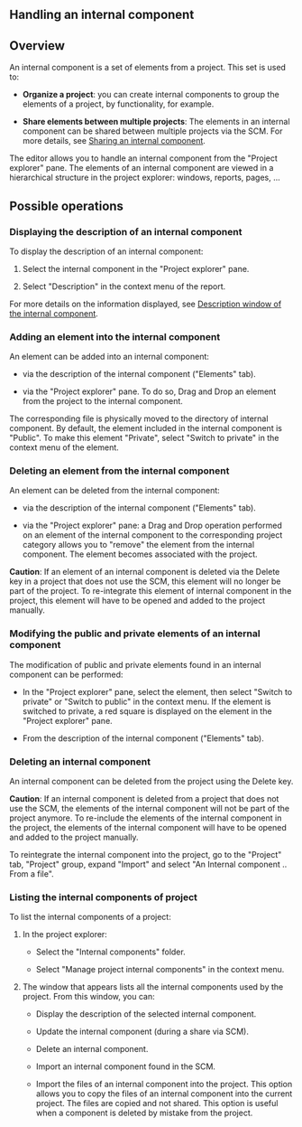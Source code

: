 


## Handling an internal component
			



<a name="NOTE1"></a>
<a name="NOTE1_1"></a>


## Overview
<a name="overview_ELTTEXTE000159"></a>
An internal component is a set of elements from a project. This set is used to:

- **Organize a project**: you can create internal components to group the elements of a project, by functionality, for example.

- **Share elements between multiple projects**: The elements in an internal component can be shared between multiple projects via the SCM. For more details, see [Sharing an internal component](../Editeurs/2014101.md).




The editor allows you to handle an internal component from the "Project explorer" pane. The elements of an internal component are viewed in a hierarchical structure in the project explorer: windows, reports, pages, ...

<a name="NOTE3"></a>
<a name="NOTE3_1"></a>


## Possible operations
<a name="possible_operations_ELTTEXTE000183"></a>


### Displaying the description of an internal component
<a name="displaying_the_description_internal_component_ELTPARAGRAPHE000026"></a>

To display the description of an internal component:

1. Select the internal component in the "Project explorer" pane.

2. Select "Description" in the context menu of the report.




For more details on the information displayed, see [Description window of the internal component](../Editeurs/2014103.md).
<a name="NOTE3_2"></a>


### Adding an element into the internal component
<a name="adding_element_into_the_internal_component_ELTPARAGRAPHE000041"></a>

An element can be added into an internal component:

- via the description of the internal component ("Elements" tab).

- via the "Project explorer" pane. To do so, Drag and Drop an element from the project to the internal component.




The corresponding file is physically moved to the directory of internal component. By default, the element included in the internal component is "Public". To make this element "Private", select "Switch to private" in the context menu of the element.
<a name="NOTE3_3"></a>


### Deleting an element from the internal component
<a name="deleting_element_from_the_internal_component_ELTPARAGRAPHE000053"></a>

An element can be deleted from the internal component:

- via the description of the internal component ("Elements" tab).

- via the "Project explorer" pane: a Drag and Drop operation performed on an element of the internal component to the corresponding project category allows you to "remove" the element from the internal component. The element becomes associated with the project.




**Caution**: If an element of an internal component is deleted via the Delete key in a project that does not use the SCM, this element will no longer be part of the project. To re-integrate this element of internal component in the project, this element will have to be opened and added to the project manually.
<a name="NOTE3_5"></a>


### Modifying the public and private elements of an internal component
<a name="modifying_the_public_and_private_elements_internal_component_ELTPARAGRAPHE000065"></a>

The modification of public and private elements found in an internal component can be performed:

- In the "Project explorer" pane, select the element, then select "Switch to private" or "Switch to public" in the context menu. If the element is switched to private, a red square is displayed on the element in the "Project explorer" pane.

- From the description of the internal component ("Elements" tab).



<a name="NOTE3_6"></a>


### Deleting an internal component
<a name="deleting_internal_component_ELTPARAGRAPHE000075"></a>

An internal component can be deleted from the project using the Delete key.

**Caution**: If an internal component is deleted from a project that does not use the SCM, the elements of the internal component will not be part of the project anymore. To re-include the elements of the internal component in the project, the elements of the internal component will have to be opened and added to the project manually.

To reintegrate the internal component into the project, go to the "Project" tab, "Project" group, expand "Import" and select "An Internal component .. From a file".
<a name="NOTE3_7"></a>


### Listing the internal components of project
<a name="listing_the_internal_components_project_ELTPARAGRAPHE000098"></a>

To list the internal components of a project:

1. In the project explorer: 

	- Select the "Internal components" folder. 

	- Select "Manage project internal components" in the context menu.




2. The window that appears lists all the internal components used by the project. From this window, you can:

	- Display the description of the selected internal component.

	- Update the internal component (during a share via SCM).

	- Delete an internal component.

	- Import an internal component found in the SCM.

	- Import the files of an internal component into the project. This option allows you to copy the files of an internal component into the current project. The files are copied and not shared. This option is useful when a component is deleted by mistake from the project.









